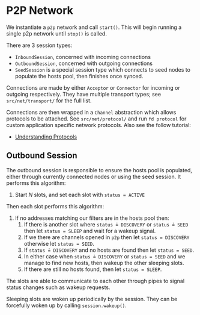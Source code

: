 # P2P Network

We instantiate a `p2p` network and call `start()`. This will begin running a single
p2p network until `stop()` is called.

There are 3 session types:

* `InboundSession`, concerned with incoming connections
* `OutboundSession`, concerned with outgoing connections
* `SeedSession` is a special session type which connects to seed nodes to populate
  the hosts pool, then finishes once synced.

Connections are made by either `Acceptor` or `Connector` for incoming or outgoing
respectively. They have multiple transport types; see `src/net/transport/` for the
full list.

Connections are then wrapped in a `Channel` abstraction which allows
protocols to be attached. See `src/net/protocol/` and run `fd protocol` for custom
application specific network protocols. Also see the follow tutorial:

* [Understanding Protocols](learn/dchat/creating-dchat/protocols.md)

## Outbound Session

The outbound session is responsible to ensure the hosts pool is populated, either
through currently connected nodes or using the seed session.
It performs this algorithm:

1. Start $N$ slots, and set each slot with `status = ACTIVE`

Then each slot performs this algorithm:

1. If no addresses matching our filters are in the hosts pool then:
    1. If there is another slot where `status ≟ DISCOVERY` or `status ≟ SEED` then
       let `status = SLEEP` and wait for a wakeup signal.
    2. If we there are channels opened in `p2p` then let `status = DISCOVERY`
       otherwise let `status = SEED`.
    3. If `status ≟ DISCOVERY` and no hosts are found then let `status = SEED`.
    5. In either case when `status ≟ DISCOVERY` or `status = SEED` and we manage to find
       new hosts, then wakeup the other sleeping slots.
    4. If there are still no hosts found, then let `status = SLEEP`.

The slots are able to communicate to each other through pipes to signal status changes
such as wakeup requests.

Sleeping slots are woken up periodically by the session. They can be forcefully woken up
by calling `session.wakeup()`.

